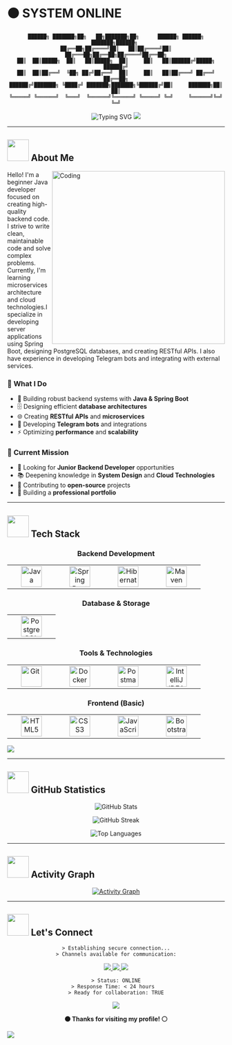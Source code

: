 # ⚫ SYSTEM ONLINE

<div align="center">
  
```
██████╗ ███████╗██╗   ██╗███████╗██╗      ██████╗ ██████╗ ███████╗██████╗ 
██╔══██╗██╔════╝██║   ██║██╔════╝██║     ██╔═══██╗██╔══██╗██╔════╝██╔══██╗
██║  ██║█████╗  ██║   ██║█████╗  ██║     ██║   ██║██████╔╝█████╗  ██████╔╝
██║  ██║██╔══╝  ╚██╗ ██╔╝██╔══╝  ██║     ██║   ██║██╔═══╝ ██╔══╝  ██╔══██╗
██████╔╝███████╗ ╚████╔╝ ███████╗███████╗╚██████╔╝██║     ███████╗██║  ██║
╚═════╝ ╚══════╝  ╚═══╝  ╚══════╝╚══════╝ ╚═════╝ ╚═╝     ╚══════╝╚═╝  ╚═╝
```

<img src="https://readme-typing-svg.herokuapp.com?font=Courier+New&size=18&duration=2000&pause=1000&color=FFFFFF&background=000000&center=true&vCenter=true&width=600&lines=Java+Backend+Developer;Building+Robust+Server+Architecture;Spring+Boot+%7C+PostgreSQL+%7C+REST+APIs;Crafting+Clean+%26+Scalable+Code;Open+to+Collaboration" alt="Typing SVG" />

<img src="https://user-images.githubusercontent.com/73097560/115834477-dbab4500-a447-11eb-908a-139a6edaec5c.gif">

</div>

---

## <img src="https://media.giphy.com/media/VgCDAzcKvsR6OM0uWg/giphy.gif" width="50"> **About Me**

<div align="left">

<img align="right" alt="Coding" width="400" src="https://user-images.githubusercontent.com/74038190/212750996-938b257b-266c-45a7-9af7-655341c0f58b.gif">

Hello! I'm a beginner Java developer focused on creating high-quality backend code. I strive to write clean, maintainable code and solve complex problems. Currently, I'm learning microservices architecture and cloud technologies.I specialize in developing server applications using Spring Boot, designing PostgreSQL databases, and creating RESTful APIs. I also have experience in developing Telegram bots and integrating with external services.

### 🎯 **What I Do**
- 🔧 Building robust backend systems with **Java & Spring Boot**
- 🗄️ Designing efficient **database architectures**
- 🌐 Creating **RESTful APIs** and **microservices**
- 📱 Developing **Telegram bots** and integrations
- ⚡ Optimizing **performance** and **scalability**

### 🚀 **Current Mission**
- 💼 Looking for **Junior Backend Developer** opportunities
- 📚 Deepening knowledge in **System Design** and **Cloud Technologies**
- 🤝 Contributing to **open-source** projects
- 🎯 Building a **professional portfolio**

</div>

---

## <img src="https://media2.giphy.com/media/QssGEmpkyEOhBCb7e1/giphy.gif?cid=ecf05e47a0n3gi1bfqntqmob8g9aid1oyj2wr3ds3mg700bl&rid=giphy.gif" width="50"> **Tech Stack**

<div align="center">

### **Backend Development**
<table>
  <tr>
    <td align="center" width="96">
      <img src="https://skillicons.dev/icons?i=java" width="48" height="48" alt="Java" />
    </td>
    <td align="center" width="96">
      <img src="https://skillicons.dev/icons?i=spring" width="48" height="48" alt="Spring Boot" />
    </td>
    <td align="center" width="96">
      <img src="https://skillicons.dev/icons?i=hibernate" width="48" height="48" alt="Hibernate" />
    </td>
    <td align="center" width="96">
      <img src="https://skillicons.dev/icons?i=maven" width="48" height="48" alt="Maven" />
    </td>
  </tr>
</table>

### **Database & Storage**
<table>
  <tr>
    <td align="center" width="96">
      <img src="https://skillicons.dev/icons?i=postgresql" width="48" height="48" alt="PostgreSQL" />
    </td>
  </tr>
</table>

### **Tools & Technologies**
<table>
  <tr>
    <td align="center" width="96">
      <img src="https://skillicons.dev/icons?i=git" width="48" height="48" alt="Git" />
    </td>
    <td align="center" width="96">
      <img src="https://skillicons.dev/icons?i=docker" width="48" height="48" alt="Docker" />
    </td>
    <td align="center" width="96">
      <img src="https://skillicons.dev/icons?i=postman" width="48" height="48" alt="Postman" />
    </td>
    <td align="center" width="96">
      <img src="https://skillicons.dev/icons?i=idea" width="48" height="48" alt="IntelliJ IDEA" />
    </td>
  </tr>
</table>

### **Frontend (Basic)**
<table>
  <tr>
    <td align="center" width="96">
      <img src="https://skillicons.dev/icons?i=html" width="48" height="48" alt="HTML5" />
    </td>
    <td align="center" width="96">
      <img src="https://skillicons.dev/icons?i=css" width="48" height="48" alt="CSS3" />
    </td>
    <td align="center" width="96">
      <img src="https://skillicons.dev/icons?i=js" width="48" height="48" alt="JavaScript" />
    </td>
    <td align="center" width="96">
      <img src="https://user-images.githubusercontent.com/25181517/183898054-b3d693d4-dafb-4808-a509-bab54cf5de34.png" width="48" height="48" alt="Bootstrap" />
    </td>
  </tr>
</table>

</div>

<img src="https://user-images.githubusercontent.com/73097560/115834477-dbab4500-a447-11eb-908a-139a6edaec5c.gif">

---

## <img src="https://media.giphy.com/media/iY8CRBdQXODJSCERIr/giphy.gif" width="50"> **GitHub Statistics**

<div align="center">

![GitHub Stats](https://github-readme-stats.vercel.app/api?username=Adis-cmd&show_icons=true&theme=dark&hide_border=true&bg_color=000000&title_color=FFFFFF&icon_color=FFFFFF&text_color=FFFFFF&border_radius=0)

![GitHub Streak](https://github-readme-streak-stats.herokuapp.com?user=Adis-cmd&theme=dark&hide_border=true&background=000000&stroke=FFFFFF&ring=FFFFFF&fire=FFFFFF&currStreakNum=FFFFFF&sideNums=FFFFFF&currStreakLabel=FFFFFF&sideLabels=FFFFFF&dates=FFFFFF&border_radius=0)

![Top Languages](https://github-readme-stats.vercel.app/api/top-langs/?username=Adis-cmd&layout=compact&theme=dark&hide_border=true&bg_color=000000&title_color=FFFFFF&text_color=FFFFFF&border_radius=0)

</div>

---

## <img src="https://media.giphy.com/media/LnQjpWaON8nhr21vNW/giphy.gif" width="50"> **Activity Graph**

<div align="center">
  
[![Activity Graph](https://github-readme-activity-graph.vercel.app/graph?username=Adis-cmd&theme=github-compact&hide_border=true&bg_color=000000&color=ffffff&line=ffffff&point=ffffff&area=true&area_color=ffffff)](https://github.com/Adis-cmd)

</div>

---

## <img src="https://media.giphy.com/media/LnQjpWaON8nhr21vNW/giphy.gif" width="50"> **Let's Connect**

<div align="center">

```
> Establishing secure connection...
> Channels available for communication:
```

<p align="center">
<a href="https://t.me/javadev4">
  <img src="https://img.shields.io/badge/Telegram-000000?style=for-the-badge&logo=telegram&logoColor=white"/>
</a>
<a href="mailto:your-email@example.com">
  <img src="https://img.shields.io/badge/Email-FFFFFF?style=for-the-badge&logo=gmail&logoColor=black"/>
</a>
<a href="https://github.com/Adis-cmd">
  <img src="https://img.shields.io/badge/GitHub-000000?style=for-the-badge&logo=github&logoColor=white"/>
</a>
</p>

```
> Status: ONLINE
> Response Time: < 24 hours  
> Ready for collaboration: TRUE
```

<img src="https://komarev.com/ghpvc/?username=Adis-cmd&color=000000&style=flat-square&label=PROFILE+VIEWS"/>

**⚫ Thanks for visiting my profile! ⚪**

</div>

<img src="https://user-images.githubusercontent.com/73097560/115834477-dbab4500-a447-11eb-908a-139a6edaec5c.gif">
